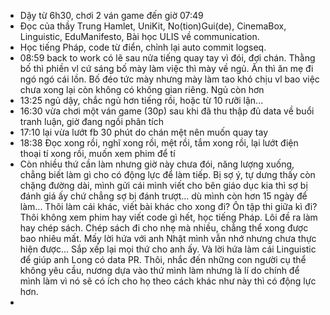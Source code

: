 - Dậy từ 6h30, chơi 2 ván game đến giờ 07:49
- Đọc của thầy Trung Hamlet, UniKit, No(tion)Gui(de), CinemaBox, Linguistic, EduManifesto, Bài học ULIS về communication.
- Học tiếng Pháp, code từ điển, chỉnh lại auto commit logseq.
- 08:59 back to work có lẽ sau nửa tiếng quay tay vì đói, đợi chán. Thằng bố thì phiền vl cứ sáng bố mày làm việc thì mày về ngủ. Ăn thì ăn mẹ đi ngó ngó cái lồn. Bố đéo tức mày nhưng mày làm tao khó chịu vl bao việc chưa xong lại còn không có không gian riêng. Ngủ còn hơn
- 13:25 ngủ dậy, chắc ngủ hơn tiếng rồi, hoặc từ 10 rưỡi lận...
- 16:30 vừa chơi một ván game (30p) sau khi đã thu thập đủ data về buổi tranh luận, giờ đang ngồi phân tích
- 17:10 lại vừa lướt fb 30 phút do chán mệt nên muốn quay tay
- 18:38 Đọc xong rồi, nghĩ xong rồi, mệt rồi, tắm xong rồi, lại lướt điện thoại tí xong rồi, muốn xem phim để tí
- Còn nhiều thứ cần làm nhưng giờ này chưa đói, năng lượng xuống, chẳng biết làm gì cho có động lực để làm tiếp. Bị sợ ý, tự dưng thấy còn chặng đường dài, mình gửi cái mình viết cho bên giáo dục kia thì sợ bị đánh giá ấy chứ chẳng sợ bị đánh trượt... dù mình còn hơn 15 ngày để làm... Thôi làm cái khác, viết bài khác cho xong đi? Ôn tập thi giữa kì đi? Thôi không xem phim hay viết code gì hết, học tiếng Pháp. Lôi đề ra làm hay chép sách. Chép sách đi cho nhẹ mà nhiều, chẳng thể xong được bao nhiêu mất. Mấy lời hứa với anh Nhật mình vẫn nhớ nhưng chưa thực hiện được... Sắp xếp lại mọi thứ cho anh ấy. Và lời hứa làm cái Linguistic để giúp anh Long có data PR. Thôi, nhắc đến những con người cụ thể không yêu cầu, nương dựa vào thứ mình làm nhưng là lí do chính để mình làm vì nó sẽ có ích cho họ theo cách khác như này thì có động lực hơn.
-